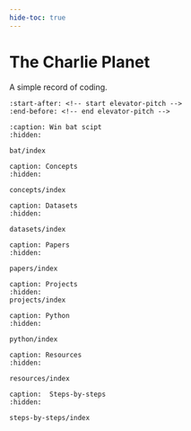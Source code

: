```yaml
---
hide-toc: true
---
```


# The Charlie Planet
A simple record of coding.

```{include} ../README.md
:start-after: <!-- start elevator-pitch -->
:end-before: <!-- end elevator-pitch -->
```

```{toctree}
:caption: Win bat scipt
:hidden:

bat/index
```


```{toctree}
caption: Concepts
:hidden:

concepts/index
```


```{toctree}
caption: Datasets
:hidden:

datasets/index
```


```{toctree}
caption: Papers
:hidden:

papers/index
```


```{toctree}
caption: Projects
:hidden:
projects/index
```


```{toctree}
caption: Python
:hidden:

python/index
```


```{toctree}
caption: Resources
:hidden:

resources/index
```


```{toctree}
caption:  Steps-by-steps
:hidden:

steps-by-steps/index
```